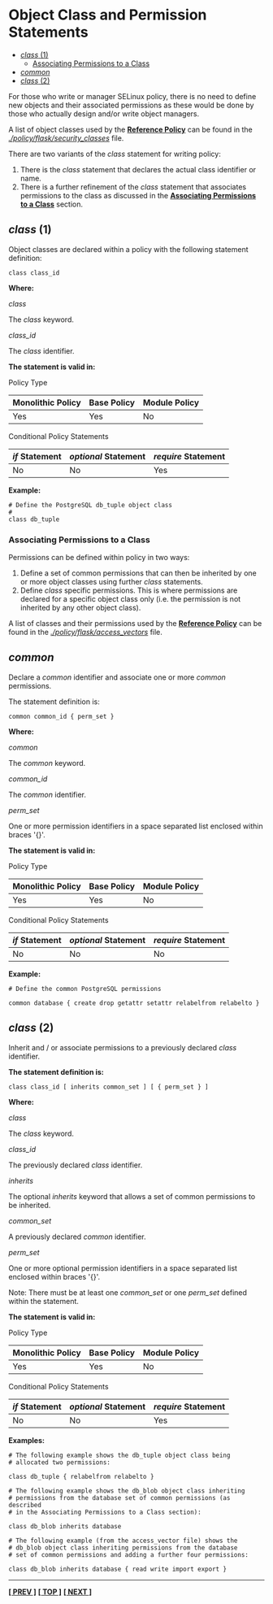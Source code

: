 # Object Class and Permission Statements

- [*class* (1)](#class-1)
  - [Associating Permissions to a Class](#associating-permissions-to-a-class)
- [*common*](#common)
- [*class* (2)](#class-2)

For those who write or manager SELinux policy, there is no need to
define new objects and their associated permissions as these would be
done by those who actually design and/or write object managers.

A list of object classes used by the [**Reference
Policy**](https://github.com/SELinuxProject/refpolicy) can be found in the
[*./policy/flask/security\_classes*](https://github.com/SELinuxProject/refpolicy/tree/master/policy/flask/security_classes)
file.

There are two variants of the *class* statement for writing policy:

1. There is the *class* statement that declares the actual class
   identifier or name.
2. There is a further refinement of the *class* statement that
   associates permissions to the class as discussed in the
   [**Associating Permissions to a Class**](#associating-permissions-to-a-class)
   section.

## *class* (1)

Object classes are declared within a policy with the following statement
definition:

```
class class_id
```

**Where:**

*class*

The *class* keyword.

*class_id*

The *class* identifier.

**The statement is valid in:**

Policy Type

| Monolithic Policy       | Base Policy             | Module Policy           |
| ----------------------- | ----------------------- | ----------------------- |
| Yes                     | Yes                     | No                      |

Conditional Policy Statements

| *if* Statement          | *optional* Statement    | *require* Statement     |
| ----------------------- | ----------------------- | ----------------------- |
| No                      | No                      | Yes                     |

**Example:**

```
# Define the PostgreSQL db_tuple object class
#
class db_tuple
```

### Associating Permissions to a Class

Permissions can be defined within policy in two ways:

1. Define a set of common permissions that can then be inherited by one
   or more object classes using further *class* statements.
2. Define *class* specific permissions. This is where permissions are
   declared for a specific object class only (i.e. the permission is
   not inherited by any other object class).

A list of classes and their permissions used by the [**Reference
Policy**](https://github.com/SELinuxProject/refpolicy) can be found in
the
[*./policy/flask/access\_vectors*](https://github.com/SELinuxProject/refpolicy/tree/master/policy/flask/access_vectors)
file.

## *common*

Declare a *common* identifier and associate one or more *common* permissions.

The statement definition is:

```
common common_id { perm_set }
```

**Where:**

*common*

The *common* keyword.

*common_id*

The *common* identifier.

*perm_set*

One or more permission identifiers in a space separated list enclosed within
braces \'\{\}\'.

**The statement is valid in:**

Policy Type

| Monolithic Policy       | Base Policy             | Module Policy           |
| ----------------------- | ----------------------- | ----------------------- |
| Yes                     | Yes                     | No                      |

Conditional Policy Statements

| *if* Statement          | *optional* Statement    | *require* Statement     |
| ----------------------- | ----------------------- | ----------------------- |
| No                      | No                      | No                      |

**Example:**

```
# Define the common PostgreSQL permissions

common database { create drop getattr setattr relabelfrom relabelto }
```

## *class* (2)

Inherit and / or associate permissions to a previously declared *class*
identifier.

**The statement definition is:**

```
class class_id [ inherits common_set ] [ { perm_set } ]
```

**Where:**

*class*

The *class* keyword.

*class_id*

The previously declared *class* identifier.

*inherits*

The optional *inherits* keyword that allows a set of common permissions to be
inherited.

*common_set*

A previously declared *common* identifier.

*perm_set*

One or more optional permission identifiers in a space separated list enclosed
within braces \'\{\}\'.

Note: There must be at least one *common_set* or one *perm_set* defined within
the statement.

**The statement is valid in:**

Policy Type

| Monolithic Policy       | Base Policy             | Module Policy           |
| ----------------------- | ----------------------- | ----------------------- |
| Yes                     | Yes                     | No                      |

Conditional Policy Statements

| *if* Statement          | *optional* Statement    | *require* Statement     |
| ----------------------- | ----------------------- | ----------------------- |
| No                      | No                      | Yes                     |

**Examples:**

```
# The following example shows the db_tuple object class being
# allocated two permissions:

class db_tuple { relabelfrom relabelto }
```

```
# The following example shows the db_blob object class inheriting
# permissions from the database set of common permissions (as described
# in the Associating Permissions to a Class section):

class db_blob inherits database
```

```
# The following example (from the access_vector file) shows the
# db_blob object class inheriting permissions from the database
# set of common permissions and adding a further four permissions:

class db_blob inherits database { read write import export }
```

<!-- %CUTHERE% -->

---
**[[ PREV ]](xperm_rules.md)** **[[ TOP ]](#)** **[[ NEXT ]](conditional_statements.md)**
